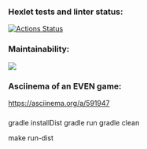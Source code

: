 ### Hexlet tests and linter status:
[![Actions Status](https://github.com/ivasdtmbb/java-project-61/workflows/hexlet-check/badge.svg)](https://github.com/ivasdtmbb/java-project-61/actions)

### Maintainability:
<a href="https://codeclimate.com/github/ivasdtmbb/java-project-61/maintainability"><img src="https://api.codeclimate.com/v1/badges/8b95aea90a0624924fb8/maintainability" /></a>

### Asciinema of an EVEN game:
https://asciinema.org/a/591947

###
gradle installDist
gradle run
gradle clean

make run-dist
